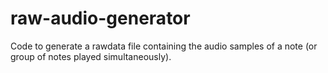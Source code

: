 # raw-audio-generator
Code to generate a rawdata file containing the audio samples of a note (or group of notes played simultaneously).

